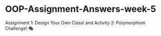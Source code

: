 # OOP-Assignment-Answers-week-5
Assignment 1: Design Your Own Class! and Activity 2: Polymorphism Challenge! 🎭
